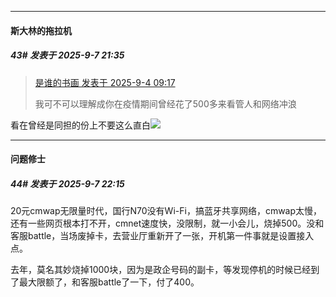 ﻿
*****

####  斯大林的拖拉机  
##### 43#       发表于 2025-9-7 21:35

<blockquote><a href="httphttps://stage1st.com/2b/forum.php?mod=redirect&amp;goto=findpost&amp;pid=68367215&amp;ptid=2260925" target="_blank">是谁的书画 发表于 2025-9-4 09:17</a>

我可不可以理解成你在疫情期间曾经花了500多来看管人和网络冲浪</blockquote>
看在曾经是同担的份上不要这么直白<img src="https://static.stage1st.com/image/smiley/face2017/068.png" referrerpolicy="no-referrer">


*****

####  问题修士  
##### 44#       发表于 2025-9-7 22:15

20元cmwap无限量时代，国行N70没有Wi-Fi，搞蓝牙共享网络，cmwap太慢，还有一些网页根本打不开，cmnet速度快，没限制，就一小会儿，烧掉500。没和客服battle，当场废掉卡，去营业厅重新开了一张，开机第一件事就是设置接入点。

去年，莫名其妙烧掉1000块，因为是政企号码的副卡，等发现停机的时候已经到了最大限额了，和客服battle了一下，付了400。

